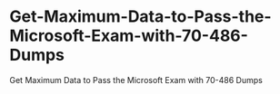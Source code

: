 # Get-Maximum-Data-to-Pass-the-Microsoft-Exam-with-70-486-Dumps
Get Maximum Data to Pass the Microsoft Exam with 70-486 Dumps
